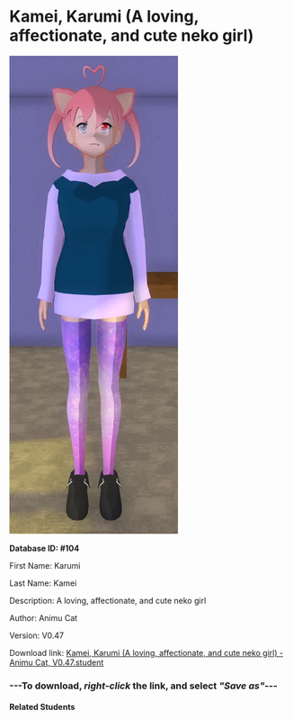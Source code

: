 # Kamei, Karumi (A loving, affectionate, and cute neko girl)

<img src="Files/Kamei, Karumi (A loving, affectionate, and cute neko girl).png" title="Kamei, Karumi (A loving, affectionate, and cute neko girl) - Animu Cat, V0.47">

**Database ID: #104**

First Name: Karumi

Last Name: Kamei

Description: A loving, affectionate, and cute neko girl

Author: Animu Cat

Version: V0.47

Download link: <a href="https://raw.githubusercontent.com/Arbiter1223/Daigaku-Gurashi-Custom-Students/master/Students/Files/Kamei%2C%20Karumi%20(A%20loving%2C%20affectionate%2C%20and%20cute%20neko%20girl)%20-%20Animu%20Cat%2C%20V0.47.student">Kamei, Karumi (A loving, affectionate, and cute neko girl) - Animu Cat, V0.47.student</a>

### ---**To download, _right-click_ the link, and select _"Save as"_**---

#### Related Students

